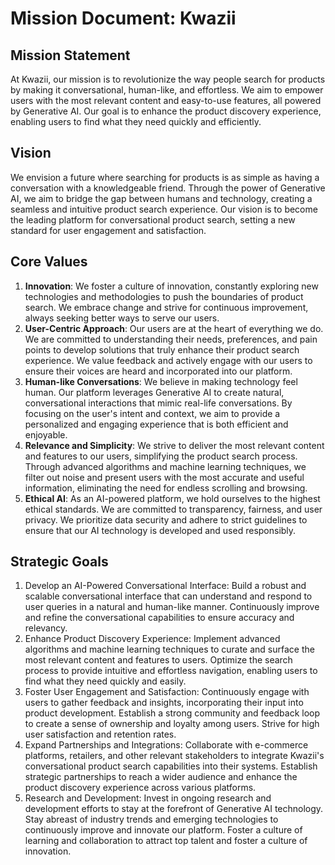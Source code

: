 # Mission Document: Kwazii

## Mission Statement
At Kwazii, our mission is to revolutionize the way people search for products by making it conversational, human-like, and effortless. We aim to empower users with the most relevant content and easy-to-use features, all powered by Generative AI. Our goal is to enhance the product discovery experience, enabling users to find what they need quickly and efficiently.

## Vision
We envision a future where searching for products is as simple as having a conversation with a knowledgeable friend. Through the power of Generative AI, we aim to bridge the gap between humans and technology, creating a seamless and intuitive product search experience. Our vision is to become the leading platform for conversational product search, setting a new standard for user engagement and satisfaction.

## Core Values
1. **Innovation**: We foster a culture of innovation, constantly exploring new technologies and methodologies to push the boundaries of product search. We embrace change and strive for continuous improvement, always seeking better ways to serve our users.
2. **User-Centric Approach**: Our users are at the heart of everything we do. We are committed to understanding their needs, preferences, and pain points to develop solutions that truly enhance their product search experience. We value feedback and actively engage with our users to ensure their voices are heard and incorporated into our platform.
3. **Human-like Conversations**: We believe in making technology feel human. Our platform leverages Generative AI to create natural, conversational interactions that mimic real-life conversations. By focusing on the user's intent and context, we aim to provide a personalized and engaging experience that is both efficient and enjoyable.
4. **Relevance and Simplicity**: We strive to deliver the most relevant content and features to our users, simplifying the product search process. Through advanced algorithms and machine learning techniques, we filter out noise and present users with the most accurate and useful information, eliminating the need for endless scrolling and browsing.
5. **Ethical AI**: As an AI-powered platform, we hold ourselves to the highest ethical standards. We are committed to transparency, fairness, and user privacy. We prioritize data security and adhere to strict guidelines to ensure that our AI technology is developed and used responsibly.

## Strategic Goals
1. Develop an AI-Powered Conversational Interface: Build a robust and scalable conversational interface that can understand and respond to user queries in a natural and human-like manner. Continuously improve and refine the conversational capabilities to ensure accuracy and relevancy.
2. Enhance Product Discovery Experience: Implement advanced algorithms and machine learning techniques to curate and surface the most relevant content and features to users. Optimize the search process to provide intuitive and effortless navigation, enabling users to find what they need quickly and easily.
3. Foster User Engagement and Satisfaction: Continuously engage with users to gather feedback and insights, incorporating their input into product development. Establish a strong community and feedback loop to create a sense of ownership and loyalty among users. Strive for high user satisfaction and retention rates.
4. Expand Partnerships and Integrations: Collaborate with e-commerce platforms, retailers, and other relevant stakeholders to integrate Kwazii's conversational product search capabilities into their systems. Establish strategic partnerships to reach a wider audience and enhance the product discovery experience across various platforms.
5. Research and Development: Invest in ongoing research and development efforts to stay at the forefront of Generative AI technology. Stay abreast of industry trends and emerging technologies to continuously improve and innovate our platform. Foster a culture of learning and collaboration to attract top talent and foster a culture of innovation.

